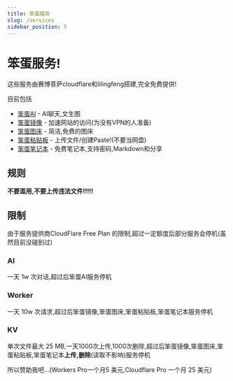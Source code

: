 ```yaml
---
title: 笨蛋服务
slug: /services
sidebar_position: 5
---
```


# 笨蛋服务!

这些服务由赛博菩萨cloudflare和lilingfeng搭建,完全免费提供!

目前包括

* [笨蛋AI](https://ai.yizhan.wiki) - AI聊天,文生图
* [笨蛋镜像](https://mirror.yizhan.wiki) - 加速网站的访问(为没有VPN的人准备)
* [笨蛋图床](https://image.yizhan.wiki) - 简洁,免费的图床
* [笨蛋粘贴板](https://paste.yizhan.wiki) - 上传文件/创建Paste!(不要当网盘)
* [笨蛋笔记本](https://notepad.yizhan.wiki) - 免费笔记本,支持密码,Markdown和分享

## 规则

**不要滥用,不要上传违法文件!!!!!**

## 限制

由于服务提供商CloudFlare Free Plan 的限制,超过一定额度后部分服务会停机(虽然目前没碰到过)

### AI

一天 1w 次对话,超过后笨蛋AI服务停机

### Worker

一天 10w 次请求,超过后笨蛋镜像,笨蛋图床,笨蛋粘贴板,笨蛋笔记本服务停机

### KV

单次文件最大 25 MB,一天1000次上传,1000次删除,超过后笨蛋镜像,笨蛋图床,笨蛋粘贴板,笨蛋笔记本**上传,删除**(读取不影响)服务停机

所以赞助我吧...(Workers Pro一个月5 美元,Cloudflare Pro 一个月 25 美元)




